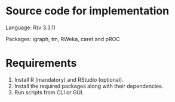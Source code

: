 # Source code for implementation

Language: R(v 3.3.1)

Packages: igraph, tm, RWeka, caret and pROC

# Requirements
1. Install R (mandatory) and RStudio (optional).
2. Install the required packages along with their dependencies.
3. Run scripts from CLI or GUI.
